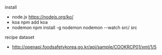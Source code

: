 install
 - node.js 
    https://nodejs.org/ko/
 - koa 
    npm add koa
 - nodemon
    npm install -g nodemon
    nodemon --watch src/ src
 

recipe dataset
 - http://openapi.foodsafetykorea.go.kr/api/sample/COOKRCP01/xml/1/5
